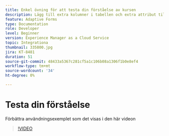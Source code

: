 ```yaml
---
title: Enkel övning för att testa din förståelse av kursen
description: Lägg till extra kolumner i tabellen och extra attribut till sökvillkoren
feature: Adaptive Forms
type: Documentation
role: Developer
level: Beginner
version: Experience Manager as a Cloud Service
topic: Integrationa
thumbnail: 335800.jpg
jira: KT-8481
duration: 51
source-git-commit: 48433a5367c281cf5a1c106b08a1306f1b0e8ef4
workflow-type: tm+mt
source-wordcount: '34'
ht-degree: 0%

---
```


# Testa din förståelse

Förbättra användningsexemplet som det visas i den här videon

>[!VIDEO](https://video.tv.adobe.com/v/335800?quality=12&learn=on)

